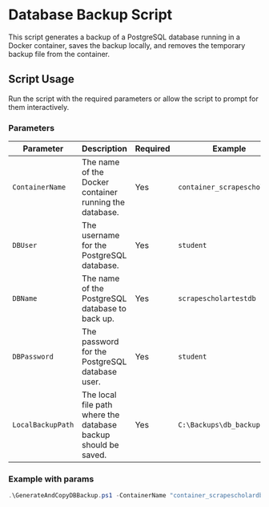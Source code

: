# Database Backup Script

This script generates a backup of a PostgreSQL database running in a Docker container, saves the backup locally, and removes the temporary backup file from the container.

## Script Usage

Run the script with the required parameters or allow the script to prompt for them interactively.

### Parameters

| Parameter          | Description                                                                                 | Required | Example                                      |
|--------------------|---------------------------------------------------------------------------------------------|----------|----------------------------------------------|
| `ContainerName`    | The name of the Docker container running the database.                                       | Yes      | `container_scrapescholardb`                 |
| `DBUser`           | The username for the PostgreSQL database.                                                   | Yes      | `student`                                    |
| `DBName`           | The name of the PostgreSQL database to back up.                                             | Yes      | `scrapescholartestdb`                        |
| `DBPassword`       | The password for the PostgreSQL database user.                                              | Yes      | `student`                                    |
| `LocalBackupPath`  | The local file path where the database backup should be saved.                              | Yes      | `C:\Backups\db_backup.sql`                   |

### Example with params

```powershell
.\GenerateAndCopyDBBackup.ps1 -ContainerName "container_scrapescholardb" -DBUser "student" -DBName "scrapescholartestdb" -DBPassword "student" -LocalBackupPath "C:\Backups\db_backup.sql"